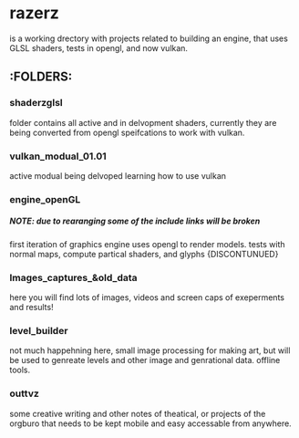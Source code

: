 # razerz 

is a working drectory with projects related to building an engine,
that uses GLSL shaders, tests in opengl, and now vulkan.  

## :FOLDERS:

### shaderzglsl
folder contains all active and in delvopment shaders, currently they are being
converted from opengl speifcations to work with vulkan. 

### vulkan_modual_01.01
active modual being delvoped learning how to use vulkan

### engine_openGL
##### NOTE: due to rearanging some of the include links will be broken
first iteration of graphics engine uses opengl to render models. 
tests with normal maps, compute partical shaders, and glyphs 
{DISCONTUNUED}

### Images_captures_&old_data
here you will find lots of images, videos and screen caps of exeperments and results!

### level_builder
not much happehning here, small image processing for making art, but will be used
to genreate levels and other image and genrational data. offline tools.

### outtvz
some creative writing and other notes of theatical, or projects of the orgburo
that needs to be kept mobile and easy accessable from anywhere.

